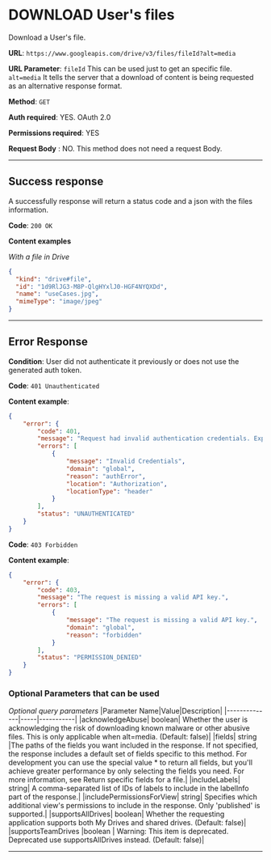 # DOWNLOAD User's files

Download a User's file.

**URL**: ```https://www.googleapis.com/drive/v3/files/fileId?alt=media```

**URL Parameter**: 
```fileId``` This can be used just to get an specific file.
```alt=media``` It tells the server that a download of content is being requested as an alternative response format.

**Method**: ```GET```

**Auth required**: YES. OAuth 2.0

**Permissions required**: YES

**Request Body** : NO. This method does not need a request Body.

-----------

## Success response

A successfully response will return a status code and a json with the files information. 

**Code**: ```200 OK```

**Content examples**

*With a file in Drive*
```json
{
  "kind": "drive#file",
  "id": "1d9RlJG3-M8P-QlgHYxlJ0-HGF4NYQXDd",
  "name": "useCases.jpg",
  "mimeType": "image/jpeg"
}

```
-----------

## Error Response

**Condition**: User did not authenticate it previously or does not use the generated auth token.

**Code**: ```401 Unauthenticated```

**Content example**:

```json
{
    "error": {
        "code": 401,
        "message": "Request had invalid authentication credentials. Expected OAuth 2 access token, login cookie or other valid authentication credential. See https://developers.google.com/identity/sign-in/web/devconsole-project.",
        "errors": [
            {
                "message": "Invalid Credentials",
                "domain": "global",
                "reason": "authError",
                "location": "Authorization",
                "locationType": "header"
            }
        ],
        "status": "UNAUTHENTICATED"
    }
}
```
**Code**: ```403 Forbidden```

**Content example**:
```json
{
    "error": {
        "code": 403,
        "message": "The request is missing a valid API key.",
        "errors": [
            {
                "message": "The request is missing a valid API key.",
                "domain": "global",
                "reason": "forbidden"
            }
        ],
        "status": "PERMISSION_DENIED"
    }
}
```

### Optional Parameters that can be used

*Optional query parameters*
|Parameter Name|Value|Description|
|--------------|-----|-----------|
|acknowledgeAbuse|	boolean|	Whether the user is acknowledging the risk of downloading known malware or other abusive files. This is only applicable when alt=media. (Default: false)|
|fields|	string	|The paths of the fields you want included in the response. If not specified, the response includes a default set of fields specific to this method. For development you can use the special value * to return all fields, but you'll achieve greater performance by only selecting the fields you need. For more information, see Return specific fields for a file.|
|includeLabels|	string|	A comma-separated list of IDs of labels to include in the labelInfo part of the response.|
|includePermissionsForView|	string|	Specifies which additional view's permissions to include in the response. Only 'published' is supported.|
|supportsAllDrives|	boolean|	Whether the requesting application supports both My Drives and shared drives. (Default: false)|
|supportsTeamDrives	|boolean |	Warning: This item is deprecated. Deprecated use supportsAllDrives instead. (Default: false)|


-----------